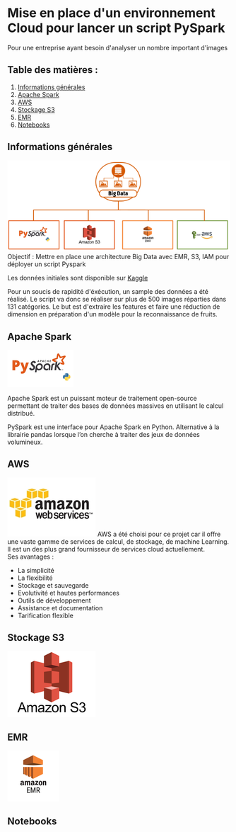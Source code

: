 # Mise en place d'un environnement Cloud pour lancer un script PySpark
Pour une entreprise ayant besoin d'analyser un nombre important d'images
## Table des matières :
1. [Informations générales](#information-générales)
2. [Apache Spark](#apache-spark)
3. [AWS](#aws)
4. [Stockage S3](#stockage-s3)
5. [EMR](#emr)
6. [Notebooks](#notebooks)

## Informations générales
![Big Data](https://github.com/Mikael-DataAnalyst/Pyspark_emr_aws/blob/main/images/big_data.png?raw=true)
Objectif : Mettre en place une architecture Big Data avec EMR, S3, IAM pour déployer un script Pyspark

Les données initiales sont disponible sur [Kaggle](https://www.kaggle.com/datasets/moltean/fruits)

Pour un soucis de rapidité d'éxécution, un sample des données a été réalisé.
Le script va donc se réaliser sur plus de 500 images réparties dans 131 catégories.
Le but est d'extraire les features et faire une réduction de dimension en préparation d'un modèle pour la reconnaissance de fruits.

## Apache Spark
![spark](https://github.com/Mikael-DataAnalyst/Pyspark_emr_aws/blob/main/images/pyspark.png?raw=true)

Apache Spark est un puissant moteur de traitement open-source permettant de traiter des bases de données massives en utilisant le calcul distribué.

PySpark est une interface pour Apache Spark en Python. Alternative à la librairie pandas lorsque l’on cherche à traiter des jeux de données volumineux.


## AWS
![aws](https://github.com/Mikael-DataAnalyst/Pyspark_emr_aws/blob/main/images/aws.jpg?raw=true)
AWS a été choisi pour ce projet car il offre une vaste gamme de services de calcul, de stockage, de machine Learning.  
Il est un des plus grand fournisseur de services cloud actuellement.  
Ses avantages :  
* La simplicité
* La flexibilité
* Stockage et sauvegarde
* Evolutivité et hautes performances
* Outils de développement
* Assistance et documentation
* Tarification flexible

## Stockage S3
![s3](https://github.com/Mikael-DataAnalyst/Pyspark_emr_aws/blob/main/images/s3.png?raw=true)


## EMR
![emr](https://github.com/Mikael-DataAnalyst/Pyspark_emr_aws/blob/main/images/emr.png?raw=true)


## Notebooks